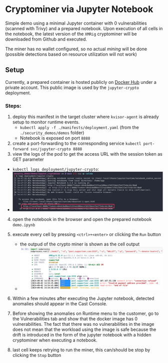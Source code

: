 # Cryptominer via Jupyter Notebook

Simple demo using a minimal Jupyter container with 0 vulnerabilities (scanned with Trivy) and a prepared notebook.
Upon execution of all cells in the notebook, the latest version of the `XMRig` cryptominer will be downloaded from Github and executed.


The miner has no wallet configured, so no actual _mining_ will be done (possible detections based on resource utilization will not work)


## Setup

Currently, a prepared container is hosted publicly on [Docker Hub](https://hub.docker.com/repository/docker/sleshme/securitydemos/general) under a private account.
This public image is used by the `jupyter-crypto` deployment.

### Steps:
1) deploy this manifest in the target cluster where `kvisor-agent` is already setup to monitor runtime events.
    - `kubectl apply -f ./manifests/deployment.yaml` (from the `./security_demos/demos` folder)
    - Notebook is exposed on port `8888`
2) create a port-forwarding to the corresponding service `kubectl port-forward svc/jupyter-crypto 8888` 
3) view the logs of the pod to get the access URL with the session token as GET parameter
  - `kubectl logs deployment/jupyter-crypto`:
  - ![alt text](docs/access_url_in_logs.png)
4) open the notebook in the browser and open the prepared notebook `demo.ipynb`
6) execute every cell by pressing `<ctrl>+<enter>` or clicking the `Run` button
    - the outpud of the crypto miner is shown as the cell output
    - ![alt text](docs/miner_output.png)
5) Within a few minutes after executing the Jupyter notebook, detected anomalies should appear in the Cast Console.
6) Before showing the anomalies on Runtime menu to the customer, go to the Vulnerabilities tab and show that the docker image has 0 vulnerabilities.
    The fact that there was no vulnerabilities in the image does not mean that the workload using the image is safe because the drift is introduced in the form of the jupyter notebook with
    a hidden cryptominer when executing a notebook.
    
6) last cell keeps retrying to run the miner, this can/should be stop by clicking the `Stop` button
